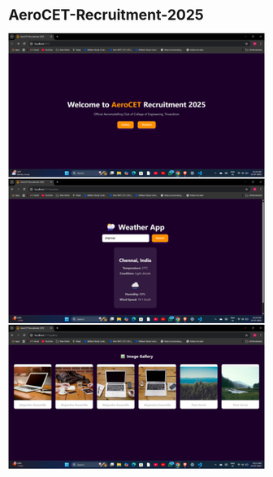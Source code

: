 # AeroCET-Recruitment-2025
![Homepage](./src/assets/Screenshot(127).png)
![Weather](./src/assets/Screenshot(128).png)
![Gallery](./src/assets/Screenshot(129).png)
 
 
